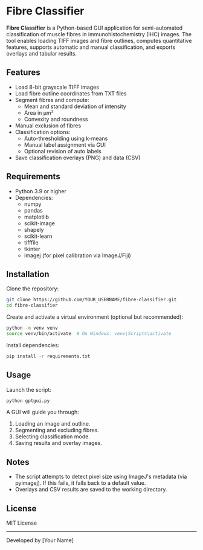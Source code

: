 # Fibre Classifier

**Fibre Classifier** is a Python-based GUI application for semi-automated classification of muscle fibres in immunohistochemistry (IHC) images. The tool enables loading TIFF images and fibre outlines, computes quantitative features, supports automatic and manual classification, and exports overlays and tabular results.

## Features

- Load 8-bit grayscale TIFF images
- Load fibre outline coordinates from TXT files
- Segment fibres and compute:
  - Mean and standard deviation of intensity
  - Area in µm²
  - Convexity and roundness
- Manual exclusion of fibres
- Classification options:
  - Auto-thresholding using k-means
  - Manual label assignment via GUI
  - Optional revision of auto labels
- Save classification overlays (PNG) and data (CSV)

## Requirements

- Python 3.9 or higher
- Dependencies:
  - numpy
  - pandas
  - matplotlib
  - scikit-image
  - shapely
  - scikit-learn
  - tifffile
  - tkinter
  - imagej (for pixel calibration via ImageJ/Fiji)

## Installation

Clone the repository:

```bash
git clone https://github.com/YOUR_USERNAME/fibre-classifier.git
cd fibre-classifier
```

Create and activate a virtual environment (optional but recommended):

```bash
python -m venv venv
source venv/bin/activate  # On Windows: venv\Scripts\activate
```

Install dependencies:

```bash
pip install -r requirements.txt
```

## Usage

Launch the script:

```bash
python gptgui.py
```

A GUI will guide you through:

1. Loading an image and outline.
2. Segmenting and excluding fibres.
3. Selecting classification mode.
4. Saving results and overlay images.

## Notes

- The script attempts to detect pixel size using ImageJ's metadata (via pyimagej). If this fails, it falls back to a default value.
- Overlays and CSV results are saved to the working directory.

## License

MIT License

---

Developed by [Your Name]
